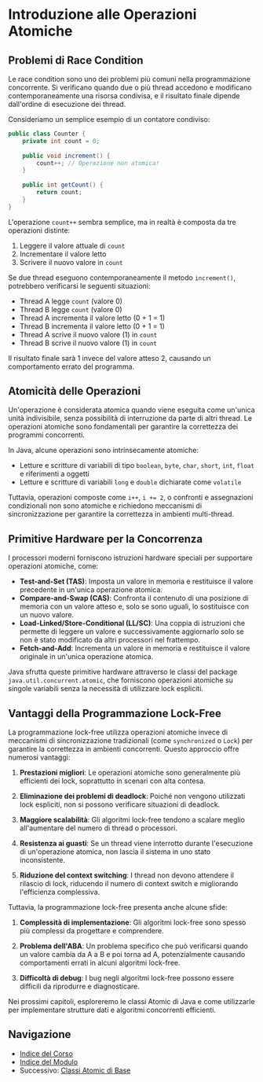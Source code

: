 # Introduzione alle Operazioni Atomiche

## Problemi di Race Condition

Le race condition sono uno dei problemi più comuni nella programmazione concorrente. Si verificano quando due o più thread accedono e modificano contemporaneamente una risorsa condivisa, e il risultato finale dipende dall'ordine di esecuzione dei thread.

Consideriamo un semplice esempio di un contatore condiviso:

```java
public class Counter {
    private int count = 0;
    
    public void increment() {
        count++; // Operazione non atomica!
    }
    
    public int getCount() {
        return count;
    }
}
```

L'operazione `count++` sembra semplice, ma in realtà è composta da tre operazioni distinte:
1. Leggere il valore attuale di `count`
2. Incrementare il valore letto
3. Scrivere il nuovo valore in `count`

Se due thread eseguono contemporaneamente il metodo `increment()`, potrebbero verificarsi le seguenti situazioni:
- Thread A legge `count` (valore 0)
- Thread B legge `count` (valore 0)
- Thread A incrementa il valore letto (0 + 1 = 1)
- Thread B incrementa il valore letto (0 + 1 = 1)
- Thread A scrive il nuovo valore (1) in `count`
- Thread B scrive il nuovo valore (1) in `count`

Il risultato finale sarà 1 invece del valore atteso 2, causando un comportamento errato del programma.

## Atomicità delle Operazioni

Un'operazione è considerata atomica quando viene eseguita come un'unica unità indivisibile, senza possibilità di interruzione da parte di altri thread. Le operazioni atomiche sono fondamentali per garantire la correttezza dei programmi concorrenti.

In Java, alcune operazioni sono intrinsecamente atomiche:
- Letture e scritture di variabili di tipo `boolean`, `byte`, `char`, `short`, `int`, `float` e riferimenti a oggetti
- Letture e scritture di variabili `long` e `double` dichiarate come `volatile`

Tuttavia, operazioni composte come `i++`, `i += 2`, o confronti e assegnazioni condizionali non sono atomiche e richiedono meccanismi di sincronizzazione per garantire la correttezza in ambienti multi-thread.

## Primitive Hardware per la Concorrenza

I processori moderni forniscono istruzioni hardware speciali per supportare operazioni atomiche, come:

- **Test-and-Set (TAS)**: Imposta un valore in memoria e restituisce il valore precedente in un'unica operazione atomica.
- **Compare-and-Swap (CAS)**: Confronta il contenuto di una posizione di memoria con un valore atteso e, solo se sono uguali, lo sostituisce con un nuovo valore.
- **Load-Linked/Store-Conditional (LL/SC)**: Una coppia di istruzioni che permette di leggere un valore e successivamente aggiornarlo solo se non è stato modificato da altri processori nel frattempo.
- **Fetch-and-Add**: Incrementa un valore in memoria e restituisce il valore originale in un'unica operazione atomica.

Java sfrutta queste primitive hardware attraverso le classi del package `java.util.concurrent.atomic`, che forniscono operazioni atomiche su singole variabili senza la necessità di utilizzare lock espliciti.

## Vantaggi della Programmazione Lock-Free

La programmazione lock-free utilizza operazioni atomiche invece di meccanismi di sincronizzazione tradizionali (come `synchronized` o `Lock`) per garantire la correttezza in ambienti concorrenti. Questo approccio offre numerosi vantaggi:

1. **Prestazioni migliori**: Le operazioni atomiche sono generalmente più efficienti dei lock, soprattutto in scenari con alta contesa.

2. **Eliminazione dei problemi di deadlock**: Poiché non vengono utilizzati lock espliciti, non si possono verificare situazioni di deadlock.

3. **Maggiore scalabilità**: Gli algoritmi lock-free tendono a scalare meglio all'aumentare del numero di thread o processori.

4. **Resistenza ai guasti**: Se un thread viene interrotto durante l'esecuzione di un'operazione atomica, non lascia il sistema in uno stato inconsistente.

5. **Riduzione del context switching**: I thread non devono attendere il rilascio di lock, riducendo il numero di context switch e migliorando l'efficienza complessiva.

Tuttavia, la programmazione lock-free presenta anche alcune sfide:

1. **Complessità di implementazione**: Gli algoritmi lock-free sono spesso più complessi da progettare e comprendere.

2. **Problema dell'ABA**: Un problema specifico che può verificarsi quando un valore cambia da A a B e poi torna ad A, potenzialmente causando comportamenti errati in alcuni algoritmi lock-free.

3. **Difficoltà di debug**: I bug negli algoritmi lock-free possono essere difficili da riprodurre e diagnosticare.

Nei prossimi capitoli, esploreremo le classi Atomic di Java e come utilizzarle per implementare strutture dati e algoritmi concorrenti efficienti.

## Navigazione

- [Indice del Corso](../README.md)
- [Indice del Modulo](./README.md)
- Successivo: [Classi Atomic di Base](./02-ClassiAtomicBase.md)